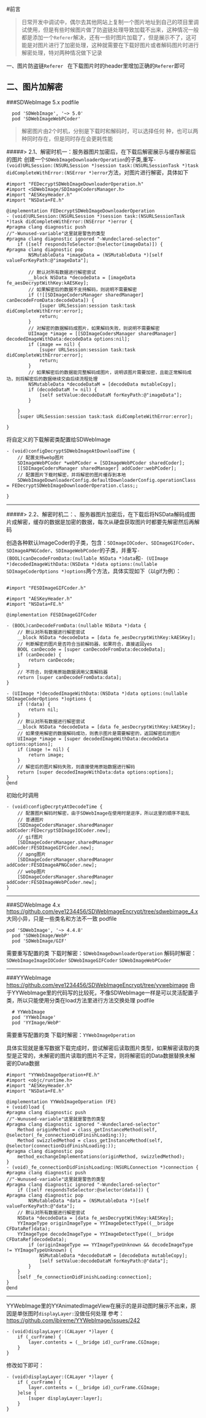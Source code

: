 #前言
> 日常开发中调试中，偶尔去其他网站上复制一个图片地址到自己的项目里调试使用，但是有些时候图片做了防盗链处理导致加载不出来，这种情况一般都是添加一个`Referer`解决，还有一些时图片加载了，但是展示不了，这可能是对图片进行了加密处理，这种就需要在下载好图片或者解码图片时进行解密处理，特对两种情况做下记录

一、图片防盗链`Referer `
在下载图片时的header里增加正确的`Referer`即可

二、图片加解密
----
###SDWebImage 5.x
podfile
```
  pod 'SDWebImage', '~> 5.0'
  pod 'SDWebImageWebPCoder'
```
>解密图片由2个时机，分别是下载时和解码时，可以选择任何
>种，也可以两种同时存在，但是同时存在会更耗性能

#####> 2.1、解密时机一：服务器图片加密后，在下载后解密展示与缓存解密后的图片
创建一个`SDWebImageDownloaderOperation`的子类,重写`- (void)URLSession:(NSURLSession *)session task:(NSURLSessionTask *)task didCompleteWithError:(NSError *)error`方法，对图片进行解密，具体如下

```
#import "FEDecryptSDWebImageDownloaderOperation.h"
#import <SDWebImage/SDImageCodersManager.h>
#import "AESKeyHeader.h"
#import "NSData+FE.h"

@implementation FEDecryptSDWebImageDownloaderOperation
- (void)URLSession:(NSURLSession *)session task:(NSURLSessionTask *)task didCompleteWithError:(NSError *)error {
#pragma clang diagnostic push
//"-Wunused-variable"这里就是警告的类型
#pragma clang diagnostic ignored "-Wundeclared-selector"
    if ([self respondsToSelector:@selector(imageData)]) {
#pragma clang diagnostic pop
        NSMutableData *imageData = (NSMutableData *)[self valueForKeyPath:@"imageData"];
        
        // 默认对所有数据进行解密尝试
        __block NSData *decodeData = [imageData fe_aesDecryptWithKey:kAESKey];
        // 如果解密后的数据不支持解码，则说明不需要解密
        if (![[SDImageCodersManager sharedManager] canDecodeFromData:decodeData]) {
            [super URLSession:session task:task didCompleteWithError:error];
            return;
        }
        // 对解密的数据解码成图片，如果解码失败，则说明不需要解密
        UIImage *image = [[SDImageCodersManager sharedManager] decodedImageWithData:decodeData options:nil];
        if (image == nil) {
            [super URLSession:session task:task didCompleteWithError:error];
            return;
        }
        // 如果解密后的数据能完整解码成图片，说明该图片需要加密，且能正常解码成功，则将解密后的数据继续交由后续流程处理
        NSMutableData *decodeDataM = [decodeData mutableCopy];
        if (decodeDataM != nil) {
            [self setValue:decodeDataM forKeyPath:@"imageData"];
        }
        
    }
    [super URLSession:session task:task didCompleteWithError:error];
    
}

```

将自定义的下载解密类配置给SDWebImage

```
- (void)configDecryptSDWebImageAtDownloadTime {
    // 配置支持webp图片
    SDImageWebPCoder *webPCoder = [SDImageWebPCoder sharedCoder];
    [[SDImageCodersManager sharedManager] addCoder:webPCoder];
    // 配置图片下载时解密，并将解密的图片缓存到本地
    SDWebImageDownloaderConfig.defaultDownloaderConfig.operationClass = FEDecryptSDWebImageDownloaderOperation.class;;

}

```

----
#####> 2.2、解密时机二：、服务器图片加密后，在下载后将NSData解码成图片成解密，缓存的数据是加密的数据，每次从硬盘获取图片时都要先解密然后再解码

创造各种默认ImageCoder的子类，包含：`SDImageIOCoder`、`SDImageGIFCoder`、`SDImageAPNGCoder`、`SDImageWebPCoder`的子类，并重写`- (BOOL)canDecodeFromData:(nullable NSData *)data`和`- (UIImage *)decodedImageWithData:(NSData *)data options:(nullable SDImageCoderOptions *)options`两个方法，具体实现如下（以gif为例）：

```

#import "FESDImageGIFCoder.h"

#import "AESKeyHeader.h"
#import "NSData+FE.h"

@implementation FESDImageGIFCoder

- (BOOL)canDecodeFromData:(nullable NSData *)data {
    // 默认对所有数据进行解密尝试
    __block NSData *decodeData = [data fe_aesDecryptWithKey:kAESKey];
    // 判断解密的图片是否符合当前解码器，如果符合，直接返回yes
    BOOL canDecode = [super canDecodeFromData:decodeData];
    if (canDecode) {
        return canDecode;
    }
    // 不符合，则使用原始数据调用父类解码器
    return [super canDecodeFromData:data];
}

- (UIImage *)decodedImageWithData:(NSData *)data options:(nullable SDImageCoderOptions *)options {
    if (!data) {
        return nil;
    }
    // 默认对所有数据进行解密尝试
    __block NSData *decodeData = [data fe_aesDecryptWithKey:kAESKey];
    // 如果使用解密的数据解码成功，则表示图片是需要解密的，返回解密后的图片
    UIImage *image = [super decodedImageWithData:decodeData options:options];
    if (image != nil) {
        return image;
    }
    // 解密后的图片解码失败，则直接使用原始数据进行解码
    return [super decodedImageWithData:data options:options];
}
@end
```

初始化时调用

```
- (void)configDecrptyAtDecodeTime {
    // 配置图片解码时解密，由于SDWebImage在使用时是逆序，所以这里的顺序不能乱
    // 普通图片
    [SDImageCodersManager.sharedManager addCoder:FEDecryptSDImageIOCoder.new];
    // gif图片
    [SDImageCodersManager.sharedManager addCoder:FESDImageGIFCoder.new];
    // apng图片
    [SDImageCodersManager.sharedManager addCoder:FESDImageAPNGCoder.new];
    // webp图片
    [SDImageCodersManager.sharedManager addCoder:FESDImageWebPCoder.new];
}

```
----
###SDWebImage 4.x
https://github.com/eye1234456/SDWebImageEncrypt/tree/sdwebimage_4.x
大同小异，只是一些类名和方法不一致
podfile
```
pod 'SDWebImage', '~> 4.4.8'
  pod 'SDWebImage/WebP'
  pod 'SDWebImage/GIF'
```
需要重写配置的类
下载时解密：`SDWebImageDownloaderOperation`
解码时解密：`SDWebImageImageIOCoder`
`SDWebImageGIFCoder`
`SDWebImageWebPCoder`

----
###YYWebImage
https://github.com/eye1234456/SDWebImageEncrypt/tree/yywebimage
由于YYWebImage里的代码写的比较死，不像SDWebImage一样是可以灵活配置子类，所以只能使用分类在load方法里进行方法交换处理
podfile
```
  # YYWebImage
  pod 'YYWebImage'
  pod 'YYImage/WebP'
```
需要重写配置的类
下载时解密：`YYWebImageOperation`

具体实现就是重写数据下载完成时，尝试解密后读取图片类型，如果解密读取的类型是正常的，未解密的图片读取的图片不正常，则将解密后的Data数据替换未解密的Data数据

```
#import "YYWebImageOperation+FE.h"
#import <objc/runtime.h>
#import "AESKeyHeader.h"
#import "NSData+FE.h"

@implementation YYWebImageOperation (FE)
+ (void)load {
#pragma clang diagnostic push
//"-Wunused-variable"这里就是警告的类型
#pragma clang diagnostic ignored "-Wundeclared-selector"
    Method originMethod = class_getInstanceMethod(self, @selector(_fe_connectionDidFinishLoading:));
    Method swizzledMethod = class_getInstanceMethod(self, @selector(connectionDidFinishLoading:));
#pragma clang diagnostic pop
    method_exchangeImplementations(originMethod, swizzledMethod);
}
- (void)_fe_connectionDidFinishLoading:(NSURLConnection *)connection {
#pragma clang diagnostic push
//"-Wunused-variable"这里就是警告的类型
#pragma clang diagnostic ignored "-Wundeclared-selector"
    if ([self respondsToSelector:@selector(data)]) {
#pragma clang diagnostic pop
        NSMutableData *data = (NSMutableData *)[self valueForKeyPath:@"data"];
    // 默认对所有数据进行解密尝试
    NSData *decodeData = [data fe_aesDecryptWithKey:kAESKey];
    YYImageType originImageType = YYImageDetectType((__bridge CFDataRef)data);
    YYImageType decodeImageType = YYImageDetectType((__bridge CFDataRef)decodeData);
        if (originImageType == YYImageTypeUnknown && decodeImageType != YYImageTypeUnknown) {
            NSMutableData *decodeDataM = [decodeData mutableCopy];
            [self setValue:decodeDataM forKeyPath:@"data"];
        }
    }
    [self _fe_connectionDidFinishLoading:connection];
}
@end

```

----
YYWebImage里的YYAnimatedImageView在展示的是非动图时展示不出来，原因是单张图时`displayLayer:`没做任何处理
参考：https://github.com/ibireme/YYWebImage/issues/242

```
- (void)displayLayer:(CALayer *)layer {
    if (_curFrame) {
        layer.contents = (__bridge id)_curFrame.CGImage;
    }
}
```
修改如下即可：

```
- (void)displayLayer:(CALayer *)layer {
    if (_curFrame) {
        layer.contents = (__bridge id)_curFrame.CGImage;
    }else {
        [super displayLayer:layer];
    }
}
```